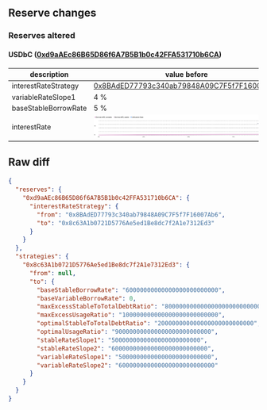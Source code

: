 ## Reserve changes

### Reserves altered

#### USDbC ([0xd9aAEc86B65D86f6A7B5B1b0c42FFA531710b6CA](https://basescan.org/address/0xd9aAEc86B65D86f6A7B5B1b0c42FFA531710b6CA))

| description | value before | value after |
| --- | --- | --- |
| interestRateStrategy | [0x8BAdED77793c340ab79848A09C7F5f7F16007Ab6](https://basescan.org/address/0x8BAdED77793c340ab79848A09C7F5f7F16007Ab6) | [0x8c63A1b0721D5776Ae5ed1Be8dc7f2A1e7312Ed3](https://basescan.org/address/0x8c63A1b0721D5776Ae5ed1Be8dc7f2A1e7312Ed3) |
| variableRateSlope1 | 4 % | 5 % |
| baseStableBorrowRate | 5 % | 6 % |
| interestRate | ![before](/.assets/ea60696e57315a00b0941d7fe1bd186df779165e.svg) | ![after](/.assets/2054bce529b78cac463f95dc79fc18b65a0c1f44.svg) |

## Raw diff

```json
{
  "reserves": {
    "0xd9aAEc86B65D86f6A7B5B1b0c42FFA531710b6CA": {
      "interestRateStrategy": {
        "from": "0x8BAdED77793c340ab79848A09C7F5f7F16007Ab6",
        "to": "0x8c63A1b0721D5776Ae5ed1Be8dc7f2A1e7312Ed3"
      }
    }
  },
  "strategies": {
    "0x8c63A1b0721D5776Ae5ed1Be8dc7f2A1e7312Ed3": {
      "from": null,
      "to": {
        "baseStableBorrowRate": "60000000000000000000000000",
        "baseVariableBorrowRate": 0,
        "maxExcessStableToTotalDebtRatio": "800000000000000000000000000",
        "maxExcessUsageRatio": "100000000000000000000000000",
        "optimalStableToTotalDebtRatio": "200000000000000000000000000",
        "optimalUsageRatio": "900000000000000000000000000",
        "stableRateSlope1": "5000000000000000000000000",
        "stableRateSlope2": "600000000000000000000000000",
        "variableRateSlope1": "50000000000000000000000000",
        "variableRateSlope2": "600000000000000000000000000"
      }
    }
  }
}
```
